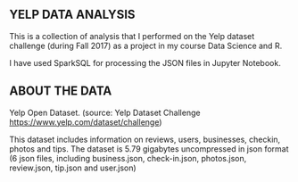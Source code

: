 ## YELP DATA ANALYSIS

This is a collection of analysis that I performed on the Yelp dataset challenge (during Fall 2017) as a project in my course Data Science and R. 

I have used SparkSQL for processing the JSON files in Jupyter Notebook.

## ABOUT THE DATA

Yelp Open Dataset. (source: Yelp Dataset Challenge https://www.yelp.com/dataset/challenge)

This dataset includes information on reviews, users, businesses, checkin, photos and tips. The dataset is 5.79 gigabytes uncompressed in json format (6 json files, including business.json, check-in.json, photos.json, review.json, tip.json and user.json)








